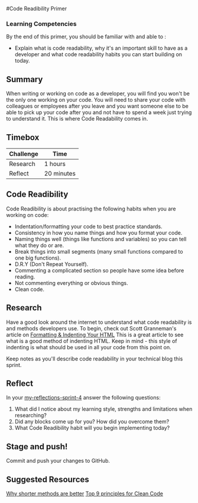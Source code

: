 #Code Readibility Primer

### Learning Competencies 
By the end of this primer, you should be familiar with and able to :

- Explain what is code readability, why it's an important skill to have as a developer and what code readability habits you can start building on today.


## Summary
When writing or working on code as a developer, you will find you won't be the only one working on your code. You will need to share your code with colleagues or employees after you leave and you want someone else to be able to pick up your code after you and not have to spend a week just trying to understand it.  This is where Code Readability comes in.

## Timebox 

Challenge | Time|
------------|----------|
Research | 1 hours
Reflect | 20 minutes

## Code Readibility 
Code Readibility is about practising the following habits when you are working on code:
- Indentation/formatting your code to best practice standards.
- Consistency in how you name things and how you format your code.
- Naming things well (things like functions and variables) so you can tell what they do or are.
- Break things into small segments (many small functions compared to one big functions).
- D.R.Y (Don't Repeat Yourself).
- Commenting a complicated section so people have some idea before reading.
- Not commenting everything or obvious things.
- Clean code.

## Research 
Have a good look around the internet to understand what code readability is and methods developers use.
To begin, check out Scott Granneman's article on [Formatting & Indenting Your HTML](https://www.granneman.com/webdev/coding/formatting-and-indenting-your-html) This is a great article to see what is a good method of indenting HTML.  Keep in mind - this style of indenting is what should be used in all your code from this point on.

Keep notes as you'll describe code readability in your technical blog this sprint. 

## Reflect 
In your [my-reflections-sprint-4](my-reflections-sprint-4.md) answer the following questions: 

1. What did I notice about my learning style, strengths and limitations when researching? 
2. Did any blocks come up for you? How did you overcome them?  
3. What Code Readibility habit will you begin implementing today?

## Stage and push! 
Commit and push your changes to GitHub. 

## Suggested Resources
[Why shorter methods are better](https://silkandspinach.net/2013/01/30/why-shorter-methods-are-better/)
[Top 9 principles for Clean Code](http://blog.goyello.com/2013/01/21/top-9-principles-clean-code/)